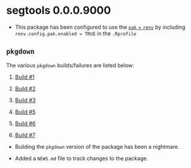 # segtools 0.0.0.9000

* This package has been configured to use the [`pak` + `renv`](https://rstudio.github.io/renv/reference/config.html#configuration) by including `renv.config.pak.enabled = TRUE` in the `.Rprofile` 

## `pkgdown`

The various `pkgdown` builds/failures are listed below: 

1. [Build #1](https://github.com/mjfrigaard/segtools/commit/e8b14747709d01356d76712a6cc027dd71aa0d00)

2. [Build #2](https://github.com/mjfrigaard/segtools/commit/7679b1460a950230363ff0fcc798830e65a2106d)

3. [Build #3](https://github.com/mjfrigaard/segtools/commit/9850bc329daceb92c126e51028b03ce974a9e198)

4. [Build #5](https://github.com/mjfrigaard/segtools/commit/59b4745f6b66c51e539018de5013fc82b2c8ff9a)

5. [Build #6](https://github.com/mjfrigaard/segtools/commit/6668bfb4894b145794e48c6dd451d1e5e00a4fab)

6. [Build #7](https://github.com/mjfrigaard/segtools/commit/e11fb2da9b558d94ad05cff0a5468e93c2bfd2b9)

* Building the `pkgdown` version of the package has been a nightmare.

* Added a `NEWS.md` file to track changes to the package.
